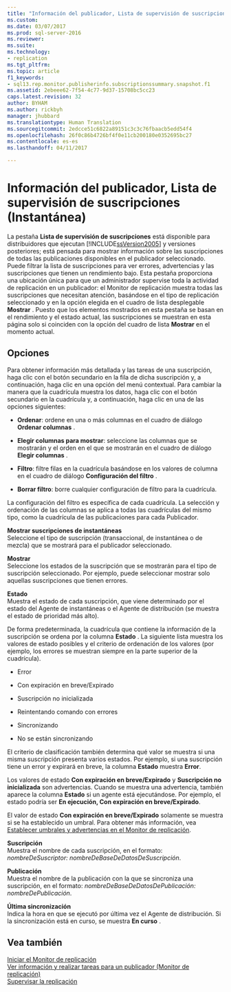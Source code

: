 ```yaml
---
title: "Información del publicador, Lista de supervisión de suscripciones (Instantánea) | Microsoft Docs"
ms.custom: 
ms.date: 03/07/2017
ms.prod: sql-server-2016
ms.reviewer: 
ms.suite: 
ms.technology:
- replication
ms.tgt_pltfrm: 
ms.topic: article
f1_keywords:
- sql13.rep.monitor.publisherinfo.subscriptionssummary.snapshot.f1
ms.assetid: 2ebeee62-7f54-4c77-9d37-15708bc5cc23
caps.latest.revision: 32
author: BYHAM
ms.author: rickbyh
manager: jhubbard
ms.translationtype: Human Translation
ms.sourcegitcommit: 2edcce51c6822a89151c3c3c76fbaacb5edd54f4
ms.openlocfilehash: 26f0c86b4726bf4f0e11cb200180e0352695bc27
ms.contentlocale: es-es
ms.lasthandoff: 04/11/2017

---
```

# <a name="publisher-information-subscription-watch-list-snapshot"></a>Información del publicador, Lista de supervisión de suscripciones (Instantánea)
  La pestaña **Lista de supervisión de suscripciones** está disponible para distribuidores que ejecutan [!INCLUDE[ssVersion2005](../../includes/ssversion2005-md.md)] y versiones posteriores; está pensada para mostrar información sobre las suscripciones de todas las publicaciones disponibles en el publicador seleccionado. Puede filtrar la lista de suscripciones para ver errores, advertencias y las suscripciones que tienen un rendimiento bajo. Esta pestaña proporciona una ubicación única para que un administrador supervise toda la actividad de replicación en un publicador: el Monitor de replicación muestra todas las suscripciones que necesitan atención, basándose en el tipo de replicación seleccionado y en la opción elegida en el cuadro de lista desplegable **Mostrar** . Puesto que los elementos mostrados en esta pestaña se basan en el rendimiento y el estado actual, las suscripciones se muestran en esta página solo si coinciden con la opción del cuadro de lista **Mostrar** en el momento actual.  
  
## <a name="options"></a>Opciones  
 Para obtener información más detallada y las tareas de una suscripción, haga clic con el botón secundario en la fila de dicha suscripción y, a continuación, haga clic en una opción del menú contextual. Para cambiar la manera que la cuadrícula muestra los datos, haga clic con el botón secundario en la cuadrícula y, a continuación, haga clic en una de las opciones siguientes:  
  
-   **Ordenar**: ordene en una o más columnas en el cuadro de diálogo **Ordenar columnas** .  
  
-   **Elegir columnas para mostrar**: seleccione las columnas que se mostrarán y el orden en el que se mostrarán en el cuadro de diálogo **Elegir columnas** .  
  
-   **Filtro**: filtre filas en la cuadrícula basándose en los valores de columna en el cuadro de diálogo **Configuración del filtro** .  
  
-   **Borrar filtro**: borre cualquier configuración de filtro para la cuadrícula.  
  
 La configuración del filtro es específica de cada cuadrícula. La selección y ordenación de las columnas se aplica a todas las cuadrículas del mismo tipo, como la cuadrícula de las publicaciones para cada Publicador.  
  
 **Mostrar suscripciones de instantáneas**  
 Seleccione el tipo de suscripción (transaccional, de instantánea o de mezcla) que se mostrará para el publicador seleccionado.  
  
 **Mostrar**  
 Seleccione los estados de la suscripción que se mostrarán para el tipo de suscripción seleccionado. Por ejemplo, puede seleccionar mostrar solo aquellas suscripciones que tienen errores.  
  
 **Estado**  
 Muestra el estado de cada suscripción, que viene determinado por el estado del Agente de instantáneas o el Agente de distribución (se muestra el estado de prioridad más alto).  
  
 De forma predeterminada, la cuadrícula que contiene la información de la suscripción se ordena por la columna **Estado** . La siguiente lista muestra los valores de estado posibles y el criterio de ordenación de los valores (por ejemplo, los errores se muestran siempre en la parte superior de la cuadrícula).  
  
-   Error  
  
-   Con expiración en breve/Expirado  
  
-   Suscripción no inicializada  
  
-   Reintentando comando con errores  
  
-   Sincronizando  
  
-   No se están sincronizando  
  
 El criterio de clasificación también determina qué valor se muestra si una misma suscripción presenta varios estados. Por ejemplo, si una suscripción tiene un error y expirará en breve, la columna **Estado** muestra **Error**.  
  
 Los valores de estado **Con expiración en breve/Expirado** y **Suscripción no inicializada** son advertencias. Cuando se muestra una advertencia, también aparece la columna **Estado** si un agente está ejecutándose. Por ejemplo, el estado podría ser **En ejecución, Con expiración en breve/Expirado**.  
  
 El valor de estado **Con expiración en breve/Expirado** solamente se muestra si se ha establecido un umbral. Para obtener más información, vea [Establecer umbrales y advertencias en el Monitor de replicación](../../relational-databases/replication/monitor/set-thresholds-and-warnings-in-replication-monitor.md).  
  
 **Suscripción**  
 Muestra el nombre de cada suscripción, en el formato: *nombreDeSuscriptor: nombreDeBaseDeDatosDeSuscripción*.  
  
 **Publicación**  
 Muestra el nombre de la publicación con la que se sincroniza una suscripción, en el formato: *nombreDeBaseDeDatosDePublicación: nombreDePublicación*.  
  
 **Última sincronización**  
 Indica la hora en que se ejecutó por última vez el Agente de distribución. Si la sincronización está en curso, se muestra **En curso** .  
  
## <a name="see-also"></a>Vea también  
 [Iniciar el Monitor de replicación](../../relational-databases/replication/monitor/start-the-replication-monitor.md)   
 [Ver información y realizar tareas para un publicador &#40;Monitor de replicación&#41;](../../relational-databases/replication/monitor/view-information-and-perform-tasks-for-a-publisher-replication-monitor.md)   
 [Supervisar la replicación](../../relational-databases/replication/monitor/monitoring-replication-overview.md)  
  
  
